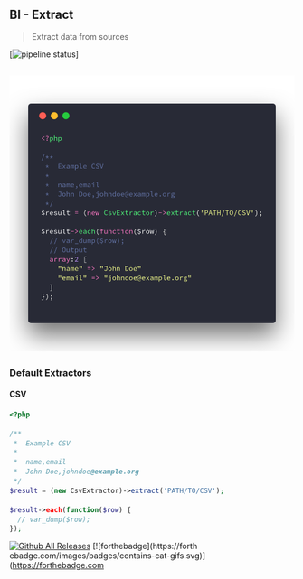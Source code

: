 <p align="center">
  <h2>BI - Extract</h2>
</p>

> Extract data from sources

[![pipeline status](https://gitlab.com/edbizarro/bi-extract/badges/master/pipeline.svg)]


![csv-example-extractor](csv-extractor.png)
---

### Default Extractors

#### CSV

```php
<?php

/**
 *  Example CSV
 *
 *  name,email
 *  John Doe,johndoe@example.org
 */ 
$result = (new CsvExtractor)->extract('PATH/TO/CSV');

$result->each(function($row) {
  // var_dump($row);
});
```
[![Github All Releases](https://img.shields.io/github/downloads/edbizarro/bi-extract/total.svg?style=for-the-badge)](https://github.com/edbizarro/bi-extract) [![forthebadge](https://forth
ebadge.com/images/badges/contains-cat-gifs.svg)](https://forthebadge.com
